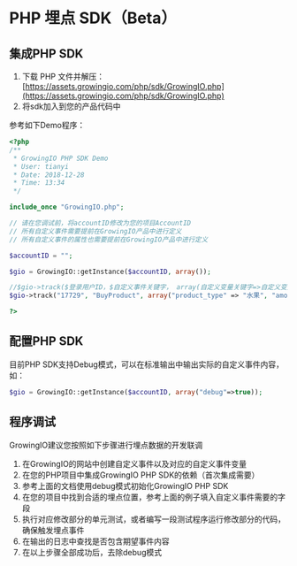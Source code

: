 # PHP 埋点 SDK（Beta）

## 集成PHP SDK

1. 下载 PHP 文件并解压：[https://assets.growingio.com/php/sdk/GrowingIO.php](https://assets.growingio.com/php/sdk/GrowingIO.php)
2. 将sdk加入到您的产品代码中

参考如下Demo程序：

```php
<?php
/**
 * GrowingIO PHP SDK Demo
 * User: tianyi
 * Date: 2018-12-28
 * Time: 13:34
 */

include_once "GrowingIO.php";

// 请在您调试前，将accountID修改为您的项目AccountID
// 所有自定义事件需要提前在GrowingIO产品中进行定义
// 所有自定义事件的属性也需要提前在GrowingIO产品中进行定义

$accountID = "";

$gio = GrowingIO::getInstance($accountID, array());

//$gio->track($登录用户ID，$自定义事件关键字， array(自定义变量关键字=>自定义变量值));
$gio->track("17729", "BuyProduct", array("product_type" => "水果", "amount" => "5"));

?>
```

## 配置PHP SDK

目前PHP SDK支持Debug模式，可以在标准输出中输出实际的自定义事件内容，如：

```php
$gio = GrowingIO::getInstance($accountID, array("debug"=>true));
```

## 程序调试

GrowingIO建议您按照如下步骤进行埋点数据的开发联调

1. 在GrowingIO的网站中创建自定义事件以及对应的自定义事件变量
2. 在您的PHP项目中集成GrowingIO PHP SDK的依赖（首次集成需要）
3. 参考上面的文档使用debug模式初始化GrowingIO PHP SDK
4. 在您的项目中找到合适的埋点位置，参考上面的例子填入自定义事件需要的字段
5. 执行对应修改部分的单元测试，或者编写一段测试程序运行修改部分的代码，确保触发埋点事件
6. 在输出的日志中查找是否包含期望事件内容
7. 在以上步骤全部成功后，去除debug模式

